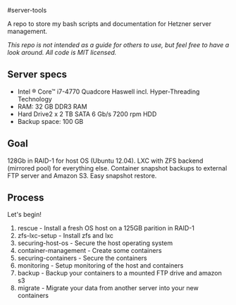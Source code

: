 #server-tools

A repo to store my bash scripts and documentation for Hetzner server management. 

*This repo is not intended as a guide for others to use, but feel free to have a look around. All code is MIT licensed.*

## Server specs

* Intel ® Core™ i7-4770 Quadcore Haswell incl. Hyper-Threading Technology
* RAM: 32 GB DDR3 RAM
* Hard Drive2 x 2 TB SATA 6 Gb/s 7200 rpm HDD
* Backup space: 100 GB

## Goal

128Gb in RAID-1 for host OS (Ubuntu 12.04). LXC with ZFS backend (mirrored pool) for everything else. Container snapshot backups to external FTP server and Amazon S3. Easy snapshot restore.

## Process

Let's begin!

1. rescue - Install a fresh OS host on a 125GB parition in RAID-1
2. zfs-lxc-setup - Install zfs and lxc
3. securing-host-os - Secure the host operating system
3. container-management - Create some containers
4. securing-containers - Secure the containers
5. monitoring - Setup monitoring of the host and containers
6. backup - Backup your containers to a mounted FTP drive and amazon s3
7. migrate - Migrate your data from another server into your new containers

